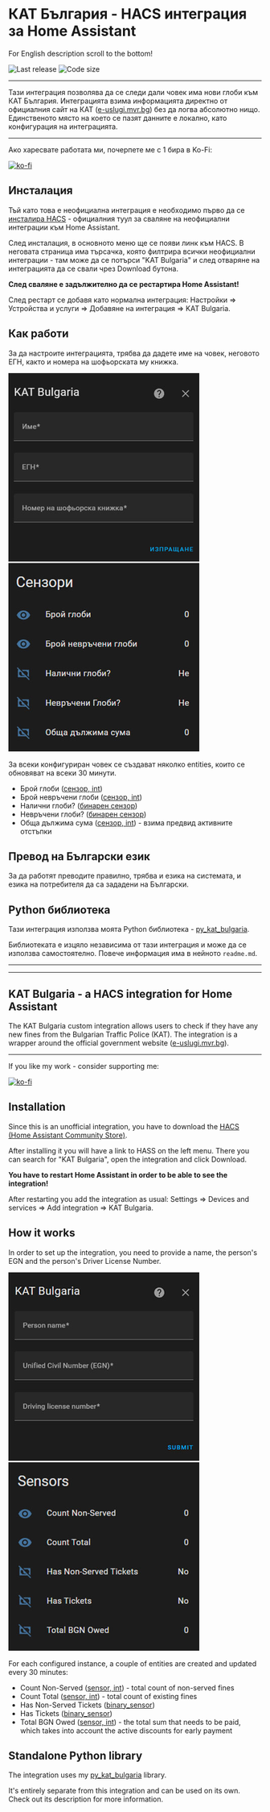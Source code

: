 # КАТ България - HACS интеграция за Home Assistant

For English description scroll to the bottom!

![Last release](https://img.shields.io/github/release-date/nedevski/hass_kat_bulgaria?style=flat-square)
![Code size](https://img.shields.io/github/languages/code-size/nedevski/hass_kat_bulgaria?style=flat-square)

---

Тази интеграция позволява да се следи дали човек има нови глоби към КАТ България. Интеграцията взима информацията директно от официалния сайт на КАТ ([e-uslugi.mvr.bg](https://e-uslugi.mvr.bg/services/kat-obligations)) без да логва абсолютно нищо. Единственото място на което се пазят данните е локално, като конфигурация на интеграцията.

---

Ако харесвате работата ми, почерпете ме с 1 бира в Ko-Fi:

[![ko-fi](https://ko-fi.com/img/githubbutton_sm.svg)](https://ko-fi.com/nedevski/tip)

## Инсталация

Тъй като това е неофициална интеграция е необходимо първо да се [инсталира HACS](https://hacs.xyz/docs/setup/download) - официалния туул за сваляне на неофициални интеграции към Home Assistant.

След инсталация, в основното меню ще се появи линк към HACS. В неговата страница има търсачка, която филтрира всички неофициални интеграции - там може да се потърси "KAT Bulgaria" и след отваряне на интеграцията да се свали чрез Download бутона.

**След сваляне е задължително да се рестартира Home Assistant!**

След рестарт се добавя като нормална интеграция: Настройки => Устройства и услуги => Добавяне на интеграция => KAT Bulgaria.

## Как работи

За да настроите интеграцията, трябва да дадете име на човек, неговото ЕГН, както и номера на шофьорската му книжка.

![Config flow](https://raw.githubusercontent.com/Nedevski/hass_kat_bulgaria/main/docs/config-flow-bg.jpg)
![Config flow](https://raw.githubusercontent.com/Nedevski/hass_kat_bulgaria/main/docs/sensors-bg.jpg)

За всеки конфигуриран човек се създават няколко entities, които се обновяват на всеки 30 минути.

- Брой глоби ([сензор, int](https://www.home-assistant.io/integrations/binary_sensor/))
- Брой невръчени глоби ([сензор, int](https://www.home-assistant.io/integrations/binary_sensor/))
- Налични глоби? ([бинарен сензор](https://www.home-assistant.io/integrations/binary_sensor/))
- Невръчени глоби? ([бинарен сензор](https://www.home-assistant.io/integrations/binary_sensor/))
- Обща дължима сума ([сензор, int](https://www.home-assistant.io/integrations/binary_sensor/)) - взима предвид активните отстъпки

## Превод на Български език

За да работят преводите правилно, трябва и езика на системата, и езика на потребителя да са зададени на Български.

## Python библиотека

Тази интеграция използва моята Python библиотека - [py_kat_bulgaria](https://github.com/Nedevski/py_kat_bulgaria).

Библиотеката е изцяло независима от тази интеграция и може да се използва самостоятелно. Повече информация има в нейното `readme.md`.

---

---

## KAT Bulgaria - a HACS integration for Home Assistant

The KAT Bulgaria custom integration allows users to check if they have any new fines from the Bulgarian Traffic Police (KAT). The integration is a wrapper around the official government website ([e-uslugi.mvr.bg](https://e-uslugi.mvr.bg/services/kat-obligations)).

---

If you like my work - consider supporting me:

[![ko-fi](https://ko-fi.com/img/githubbutton_sm.svg)](https://ko-fi.com/nedevski/tip)

## Installation

Since this is an unofficial integration, you have to download the [HACS (Home Assistant Community Store)](https://hacs.xyz/docs/setup/download).

After installing it you will have a link to HASS on the left menu. There you can search for "KAT Bulgaria", open the integration and click Download.

**You have to restart Home Assistant in order to be able to see the integration!**

After restarting you add the integration as usual: Settings => Devices and services => Add integration => KAT Bulgaria.

## How it works

In order to set up the integration, you need to provide a name, the person's EGN and the person's Driver License Number.

![Config flow](https://raw.githubusercontent.com/Nedevski/hass_kat_bulgaria/main/docs/config-flow-en.jpg)
![Config flow](https://raw.githubusercontent.com/Nedevski/hass_kat_bulgaria/main/docs/sensors-en.jpg)

For each configured instance, a couple of entities are created and updated every 30 minutes:

- Count Non-Served ([sensor, int](https://www.home-assistant.io/integrations/binary_sensor/)) - total count of non-served fines
- Count Total ([sensor, int](https://www.home-assistant.io/integrations/binary_sensor/)) - total count of existing fines
- Has Non-Served Tickets ([binary_sensor](https://www.home-assistant.io/integrations/binary_sensor/))
- Has Tickets ([binary_sensor](https://www.home-assistant.io/integrations/binary_sensor/))
- Total BGN Owed ([sensor, int](https://www.home-assistant.io/integrations/binary_sensor/)) - the total sum that needs to be paid, which takes into account the active discounts for early payment

## Standalone Python library

The integration uses my [py_kat_bulgaria](https://github.com/Nedevski/py_kat_bulgaria) library.

It's entirely separate from this integration and can be used on its own. Check out its description for more information.
